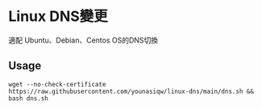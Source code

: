 # Linux DNS變更
適配 Ubuntu、Debian、Centos OS的DNS切換
## Usage
```
wget --no-check-certificate https://raw.githubusercontent.com/younasiqw/linux-dns/main/dns.sh && bash dns.sh
```
